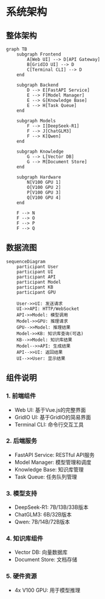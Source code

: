 # 系统架构

## 整体架构

```mermaid
graph TB
    subgraph Frontend
        A[Web UI] --> D[API Gateway]
        B[GridIO UI] --> D
        C[Terminal CLI] --> D
    end

    subgraph Backend
        D --> E[FastAPI Service]
        E --> F[Model Manager]
        E --> G[Knowledge Base]
        E --> H[Task Queue]
    end

    subgraph Models
        F --> I[DeepSeek-R1]
        F --> J[ChatGLM3]
        F --> K[Qwen]
    end

    subgraph Knowledge
        G --> L[Vector DB]
        G --> M[Document Store]
    end

    subgraph Hardware
        N[V100 GPU 1]
        O[V100 GPU 2]
        P[V100 GPU 3]
        Q[V100 GPU 4]
    end

    F --> N
    F --> O
    F --> P
    F --> Q
```

## 数据流图

```mermaid
sequenceDiagram
    participant User
    participant UI
    participant API
    participant Model
    participant KB
    participant GPU

    User->>UI: 发送请求
    UI->>API: HTTP/WebSocket
    API->>Model: 模型调用
    Model->>GPU: 推理请求
    GPU-->>Model: 推理结果
    Model->>KB: 知识库查询(可选)
    KB-->>Model: 知识库结果
    Model-->>API: 生成结果
    API-->>UI: 返回结果
    UI-->>User: 显示结果
```

## 组件说明

### 1. 前端组件
- Web UI: 基于Vue.js的完整界面
- GridIO UI: 基于GridIO的简易界面
- Terminal CLI: 命令行交互工具

### 2. 后端服务
- FastAPI Service: RESTful API服务
- Model Manager: 模型管理和调度
- Knowledge Base: 知识库管理
- Task Queue: 任务队列管理

### 3. 模型支持
- DeepSeek-R1: 7B/13B/33B版本
- ChatGLM3: 6B/32B版本
- Qwen: 7B/14B/72B版本

### 4. 知识库组件
- Vector DB: 向量数据库
- Document Store: 文档存储

### 5. 硬件资源
- 4x V100 GPU: 用于模型推理 
